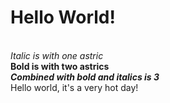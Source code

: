 # Hello World!
<br/> *Italic is with one astric*
<br/> **Bold is with two astrics**
<br/> ***Combined with bold and italics is 3***
<br/> Hello world, it's a very hot day!
